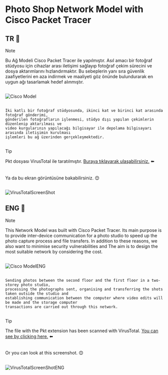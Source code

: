 # Photo Shop Network Model with Cisco Packet Tracer

## TR :pushpin:

>[!NOTE]
>Bu Ağ Modeli Cisco Packet Tracer ile yapılmıştır. 
>Asıl amacı bir fotoğraf stüdyosu için cihazlar arası iletişimi sağlayıp
>fotoğraf çekim sürecini ve dosya aktarımlarını hızlandırmaktır.
>Bu sebeplerin yanı sıra güvenlik zaafiyetlerini en aza indirmek ve
>maaliyeti göz önünde bulundurarak en uygun ağı tasarlamak hedef alınmıştır.

##

![Cisco Model](https://github.com/anlyetim/Photo-shop-network-model/blob/main/Cisco.png)

##

```
İki katlı bir fotoğraf stüdyosunda, ikinci kat ve birinci kat arasında fotoğraf gönderimi,
gönderilen fotoğrafların işlenmesi, stüdyo dışı yapılan çekimlerin düzenlenip aktarılması ve
video kurgularının yapılacağı bilgisayar ile depolama bilgisayarı arasında iletişimin kurulması
işlemleri bu ağ üzerinden gerçekleşmektedir. 
```

##
 >[!TIP]
>Pkt dosyası VirusTotal ile taratılmıştır. [Buraya tıklayarak ulaşabilirsiniz.](https://www.virustotal.com/gui/file/f843ca9fa8e8f2fd7611d23f003dd75fadec8b03992e733ed5baa82ee08a76b0/detection) :arrow_left:

##

Ya da bu ekran görüntüsüne bakabilirsiniz. :blush:

##

![VirusTotalScreenShot](https://github.com/anlyetim/Photo-shop-network-model/blob/main/VirusTotalFinalResult.png)

## ENG :pushpin:

>[!NOTE]
>This Network Model was built with Cisco Packet Tracer. 
>Its main purpose is to provide inter-device communication for a photo studio
>to speed up the photo capture process and file transfers.
>In addition to these reasons, we also want to minimise security vulnerabilities and
>The aim is to design the most suitable network by considering the cost.

##

![Cisco ModelENG](https://github.com/anlyetim/Photo-shop-network-model/blob/main/Cisco.png)

##

```
Sending photos between the second floor and the first floor in a two-storey photo studio,
processing the photographs sent, organising and transferring the shots taken outside the studio and
establishing communication between the computer where video edits will be made and the storage computer
transactions are carried out through this network. 
```

##

>[!TIP]
>The file with the Pkt extension has been scanned with VirusTotal. [You can see by clicking here.](https://www.virustotal.com/gui/file/f843ca9fa8e8f2fd7611d23f003dd75fadec8b03992e733ed5baa82ee08a76b0/detection) :arrow_left:

##

Or you can look at this screenshot. :blush:

##

![VirusTotalScreenShotENG](https://github.com/anlyetim/Photo-shop-network-model/blob/main/VirusTotalFinalResult.png)

##
